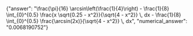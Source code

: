 {"answer": "\\frac{\\pi}{16} \\arcsin\\left(\\frac{1}{4}\\right) - \\frac{1}{8} \\int_{0}^{0.5} \\frac{x \\sqrt{0.25 - x^2}}{\\sqrt{4 - x^2}} \\, dx - \\frac{1}{8} \\int_{0}^{0.5} \\frac{\\arcsin(2x)}{\\sqrt{4 - x^2}} \\, dx", "numerical_answer": "0.0068190752"}